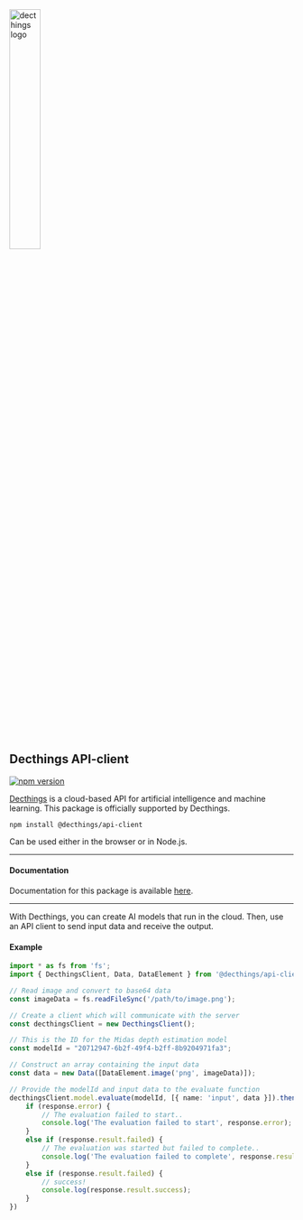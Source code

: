 <img src="https://decthings.com/logo.png" alt="decthings logo" width="33%" />

## Decthings API-client

[![npm version](https://badge.fury.io/js/@decthings%2Fapi-client.svg)](https://badge.fury.io/js/@decthings%2Fapi-client)

[Decthings](https://decthings.com) is a cloud-based API for artificial intelligence and machine learning. This package is officially supported by Decthings.

`npm install @decthings/api-client`

Can be used either in the browser or in Node.js.

---
#### Documentation

Documentation for this package is available [here](https://decthings.com/reference/javascript).

---

With Decthings, you can create AI models that run in the cloud. Then, use an API client to send input data and receive the output.

#### Example

```typescript
import * as fs from 'fs';
import { DecthingsClient, Data, DataElement } from '@decthings/api-client';

// Read image and convert to base64 data
const imageData = fs.readFileSync('/path/to/image.png');

// Create a client which will communicate with the server
const decthingsClient = new DecthingsClient();

// This is the ID for the Midas depth estimation model
const modelId = "20712947-6b2f-49f4-b2ff-8b9204971fa3";

// Construct an array containing the input data
const data = new Data([DataElement.image('png', imageData)]);

// Provide the modelId and input data to the evaluate function
decthingsClient.model.evaluate(modelId, [{ name: 'input', data }]).then(response => {
    if (response.error) {
        // The evaluation failed to start..
        console.log('The evaluation failed to start', response.error);
    }
    else if (response.result.failed) {
        // The evaluation was started but failed to complete..
        console.log('The evaluation failed to complete', response.result.failed);
    }
    else if (response.result.failed) {
        // success!
        console.log(response.result.success);
    }
})
```
